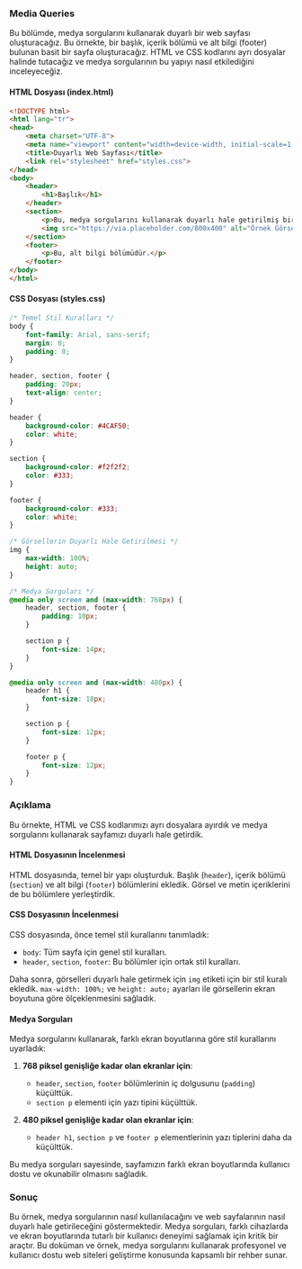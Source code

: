 ### Media Queries

Bu bölümde, medya sorgularını kullanarak duyarlı bir web sayfası oluşturacağız. Bu örnekte, bir başlık, içerik bölümü ve alt bilgi (footer) bulunan basit bir sayfa oluşturacağız. HTML ve CSS kodlarını ayrı dosyalar halinde tutacağız ve medya sorgularının bu yapıyı nasıl etkilediğini inceleyeceğiz.

#### HTML Dosyası (index.html)

```html
<!DOCTYPE html>
<html lang="tr">
<head>
    <meta charset="UTF-8">
    <meta name="viewport" content="width=device-width, initial-scale=1.0">
    <title>Duyarlı Web Sayfası</title>
    <link rel="stylesheet" href="styles.css">
</head>
<body>
    <header>
        <h1>Başlık</h1>
    </header>
    <section>
        <p>Bu, medya sorgularını kullanarak duyarlı hale getirilmiş bir web sayfasıdır.</p>
        <img src="https://via.placeholder.com/800x400" alt="Örnek Görsel">
    </section>
    <footer>
        <p>Bu, alt bilgi bölümüdür.</p>
    </footer>
</body>
</html>
```

#### CSS Dosyası (styles.css)

```css
/* Temel Stil Kuralları */
body {
    font-family: Arial, sans-serif;
    margin: 0;
    padding: 0;
}

header, section, footer {
    padding: 20px;
    text-align: center;
}

header {
    background-color: #4CAF50;
    color: white;
}

section {
    background-color: #f2f2f2;
    color: #333;
}

footer {
    background-color: #333;
    color: white;
}

/* Görsellerin Duyarlı Hale Getirilmesi */
img {
    max-width: 100%;
    height: auto;
}

/* Medya Sorguları */
@media only screen and (max-width: 768px) {
    header, section, footer {
        padding: 10px;
    }

    section p {
        font-size: 14px;
    }
}

@media only screen and (max-width: 480px) {
    header h1 {
        font-size: 18px;
    }

    section p {
        font-size: 12px;
    }

    footer p {
        font-size: 12px;
    }
}
```

### Açıklama

Bu örnekte, HTML ve CSS kodlarımızı ayrı dosyalara ayırdık ve medya sorgularını kullanarak sayfamızı duyarlı hale getirdik. 

#### HTML Dosyasının İncelenmesi

HTML dosyasında, temel bir yapı oluşturduk. Başlık (`header`), içerik bölümü (`section`) ve alt bilgi (`footer`) bölümlerini ekledik. Görsel ve metin içeriklerini de bu bölümlere yerleştirdik.

#### CSS Dosyasının İncelenmesi

CSS dosyasında, önce temel stil kurallarını tanımladık:

- `body`: Tüm sayfa için genel stil kuralları.
- `header`, `section`, `footer`: Bu bölümler için ortak stil kuralları.

Daha sonra, görselleri duyarlı hale getirmek için `img` etiketi için bir stil kuralı ekledik. `max-width: 100%;` ve `height: auto;` ayarları ile görsellerin ekran boyutuna göre ölçeklenmesini sağladık.

#### Medya Sorguları

Medya sorgularını kullanarak, farklı ekran boyutlarına göre stil kurallarını uyarladık:

1. **768 piksel genişliğe kadar olan ekranlar için**:
    - `header`, `section`, `footer` bölümlerinin iç dolgusunu (`padding`) küçülttük.
    - `section p` elementi için yazı tipini küçülttük.

2. **480 piksel genişliğe kadar olan ekranlar için**:
    - `header h1`, `section p` ve `footer p` elementlerinin yazı tiplerini daha da küçülttük.

Bu medya sorguları sayesinde, sayfamızın farklı ekran boyutlarında kullanıcı dostu ve okunabilir olmasını sağladık.

### Sonuç

Bu örnek, medya sorgularının nasıl kullanılacağını ve web sayfalarının nasıl duyarlı hale getirileceğini göstermektedir. Medya sorguları, farklı cihazlarda ve ekran boyutlarında tutarlı bir kullanıcı deneyimi sağlamak için kritik bir araçtır. Bu doküman ve örnek, medya sorgularını kullanarak profesyonel ve kullanıcı dostu web siteleri geliştirme konusunda kapsamlı bir rehber sunar.